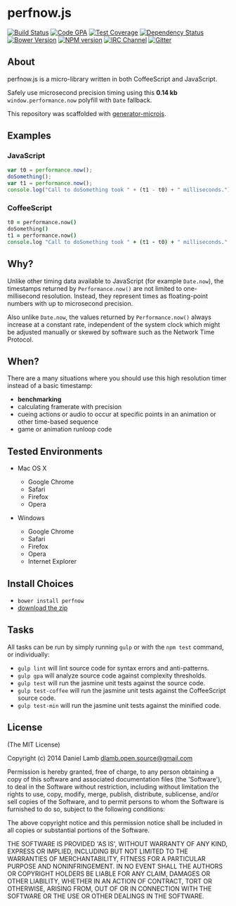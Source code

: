 # perfnow.js
[![Build Status][build-image]][build-url]
[![Code GPA][gpa-image]][gpa-url]
[![Test Coverage][coverage-image]][coverage-url]
[![Dependency Status][depstat-image]][depstat-url]
[![Bower Version][bower-image]][bower-url]
[![NPM version][npm-image]][npm-url]
[![IRC Channel][irc-image]][irc-url]
[![Gitter][gitter-image]][gitter-url]

## About

perfnow.js is a micro-library written in both CoffeeScript and JavaScript.

Safely use microsecond precision timing using this **0.14 kb** `window.performance.now` polyfill with `Date` fallback.

This repository was scaffolded with [generator-microjs](https://github.com/daniellmb/generator-microjs).

## Examples

### JavaScript

```JavaScript
var t0 = performance.now();
doSomething();
var t1 = performance.now();
console.log("Call to doSomething took " + (t1 - t0) + " milliseconds.")
```

### CoffeeScript

```CoffeeScript
t0 = performance.now()
doSomething()
t1 = performance.now()
console.log "Call to doSomething took " + (t1 - t0) + " milliseconds."
```

## Why?

Unlike other timing data available to JavaScript (for example `Date.now`), the timestamps returned by `Performance.now()` are not limited to one-millisecond resolution. Instead, they represent times as floating-point numbers with up to microsecond precision.

Also unlike `Date.now`, the values returned by `Performance.now()` always increase at a constant rate, independent of the system clock which might be adjusted manually or skewed by software such as the Network Time Protocol.

## When?

There are a many situations where you should use this high resolution timer instead of a basic timestamp:

- **benchmarking**
- calculating framerate with precision
- cueing actions or audio to occur at specific points in an animation or other time-based sequence
- game or animation runloop code

## Tested Environments

- Mac OS X
	- Google Chrome
	- Safari
	- Firefox
	- Opera

- Windows
	- Google Chrome
	- Safari
	- Firefox
	- Opera
	- Internet Explorer

## Install Choices

- `bower install perfnow`
- [download the zip](https://github.com/daniellmb/perfnow.js/archive/master.zip)

## Tasks

All tasks can be run by simply running `gulp` or with the `npm test` command, or individually:

  * `gulp lint` will lint source code for syntax errors and anti-patterns.
  * `gulp gpa` will analyze source code against complexity thresholds.
  * `gulp test` will run the jasmine unit tests against the source code.
  * `gulp test-coffee` will run the jasmine unit tests against the CoffeeScript source code.
  * `gulp test-min` will run the jasmine unit tests against the minified code.

## License

(The MIT License)

Copyright (c) 2014 Daniel Lamb dlamb.open.source@gmail.com

Permission is hereby granted, free of charge, to any person obtaining
a copy of this software and associated documentation files (the
'Software'), to deal in the Software without restriction, including
without limitation the rights to use, copy, modify, merge, publish,
distribute, sublicense, and/or sell copies of the Software, and to
permit persons to whom the Software is furnished to do so, subject to
the following conditions:

The above copyright notice and this permission notice shall be
included in all copies or substantial portions of the Software.

THE SOFTWARE IS PROVIDED 'AS IS', WITHOUT WARRANTY OF ANY KIND,
EXPRESS OR IMPLIED, INCLUDING BUT NOT LIMITED TO THE WARRANTIES OF
MERCHANTABILITY, FITNESS FOR A PARTICULAR PURPOSE AND NONINFRINGEMENT.
IN NO EVENT SHALL THE AUTHORS OR COPYRIGHT HOLDERS BE LIABLE FOR ANY
CLAIM, DAMAGES OR OTHER LIABILITY, WHETHER IN AN ACTION OF CONTRACT,
TORT OR OTHERWISE, ARISING FROM, OUT OF OR IN CONNECTION WITH THE
SOFTWARE OR THE USE OR OTHER DEALINGS IN THE SOFTWARE.



[build-url]: https://travis-ci.org/daniellmb/perfnow.js
[build-image]: http://img.shields.io/travis/daniellmb/perfnow.js.png

[gpa-url]: https://codeclimate.com/github/daniellmb/perfnow.js
[gpa-image]: https://codeclimate.com/github/daniellmb/perfnow.js.png

[coverage-url]: https://codeclimate.com/github/daniellmb/perfnow.js/code?sort=covered_percent&sort_direction=desc
[coverage-image]: https://codeclimate.com/github/daniellmb/perfnow.js/coverage.png

[depstat-url]: https://david-dm.org/daniellmb/perfnow.js
[depstat-image]: https://david-dm.org/daniellmb/perfnow.js.png?theme=shields.io

[issues-url]: https://github.com/daniellmb/perfnow.js/issues
[issues-image]: http://img.shields.io/github/issues/daniellmb/perfnow.png

[bower-url]: http://bower.io/search/?q=perfnow
[bower-image]: https://badge.fury.io/bo/perfnow.js.png

[downloads-url]: https://www.npmjs.org/package/perfnow
[downloads-image]: http://img.shields.io/npm/dm/perfnow.js.png

[npm-url]: https://www.npmjs.org/package/perfnow
[npm-image]: https://badge.fury.io/js/perfnow.js.png

[irc-url]: http://webchat.freenode.net/?channels=perfnow
[irc-image]: http://img.shields.io/badge/irc-%23perfnow-brightgreen.png

[gitter-url]: https://gitter.im/daniellmb/perfnow
[gitter-image]: http://img.shields.io/badge/gitter-daniellmb/perfnow-brightgreen.png

[tip-url]: https://www.gittip.com/daniellmb
[tip-image]: http://img.shields.io/gittip/daniellmb.png